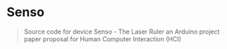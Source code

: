 # Senso

> Source code for device Senso - The Laser Ruler an Arduino project paper proposal for Human Computer Interaction (HCI)
